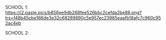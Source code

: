 SCHOOL 1:
https://i2.paste.pics/b856ee9db268fee526bbc2cefda2be88.png?trs=f48b45cbe166de3e32c68289890c5e957ec23985eaafb18afc7c960c952ac4eb

SCHOOL 2:
